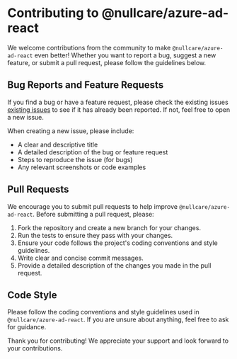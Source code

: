 # Contributing to @nullcare/azure-ad-react

We welcome contributions from the community to make `@nullcare/azure-ad-react` even better! Whether you want to report a bug, suggest a new feature, or submit a pull request, please follow the guidelines below.

## Bug Reports and Feature Requests

If you find a bug or have a feature request, please check the existing issues [existing issues](https://github.com/null-care/<github_repo>/issues) to see if it has already been reported. If not, feel free to open a new issue.

When creating a new issue, please include:

- A clear and descriptive title
- A detailed description of the bug or feature request
- Steps to reproduce the issue (for bugs)
- Any relevant screenshots or code examples

## Pull Requests

We encourage you to submit pull requests to help improve `@nullcare/azure-ad-react`. Before submitting a pull request, please:

1. Fork the repository and create a new branch for your changes.
2. Run the tests to ensure they pass with your changes.
3. Ensure your code follows the project's coding conventions and style guidelines.
4. Write clear and concise commit messages.
5. Provide a detailed description of the changes you made in the pull request.

## Code Style

Please follow the coding conventions and style guidelines used in `@nullcare/azure-ad-react`. If you are unsure about anything, feel free to ask for guidance.

Thank you for contributing! We appreciate your support and look forward to your contributions.
